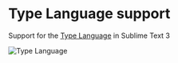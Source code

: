 # Type Language support

Support for the [Type Language](https://core.telegram.org/mtproto/TL) in Sublime Text 3

![Type Language](./images/code.png)